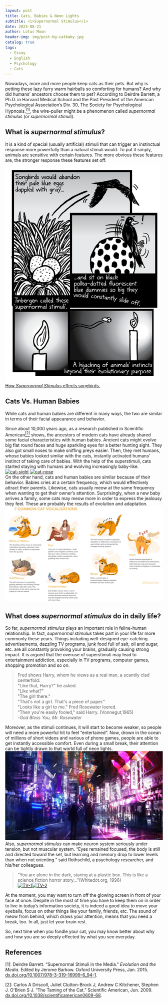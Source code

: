 ```yaml
---
layout: post
title: Cats, Babies & Neon Lights
subtitle: <i>Supernormal Stimulus</i>
date: 2023-08-21
author: Lotus Moon
header-img: img/post-bg-catbaby.jpg
catalog: true
tags:
  - Essay
  - English
  - Psychology
  - Cats
---
```


Nowadays, more and more people keep cats as their pets. But why is petting these lazy furry warm hairballs so comforting for humans? And why did humans’ ancestors choose them to pet? According to Deirdre Barrett, a Ph.D. in Harvard Medical School and the Past President of the American Psychological Association’s Div. 30, The Society for Psychological Hypnosis.<a href="#ref[1]"><sup>[1]</sup></a>, the wire-puller might be a phenomenon called *supernormal stimulus* (or *supernormal stimuli*).

## What is *supernormal stimulus*?

It is a kind of special (usually artificial) stimuli that can trigger an instinctual response more powerfully than a natural stimuli would. To put it simply, animals are sensitive with certain features. The more obvious these features are, the stronger response these features set off.  
<a href="https://ibb.co/XxXL5K2"><img src="/img/inPost/SS/supernormal-9.png" alt="supernormal-9" border="0"><span class="img-caption text-muted">How <i>Supernormal Stimulus</i> effects songbirds.</span></a>

## Cats Vs. Human Babies

While cats and human babies are different in many ways, the two are similar in terms of their facial appearance and behavior.

Since about 10,000 years ago, as a research published in Scientific American<a href="#ref[2]"><sup>[2]</sup></a> shows, the ancestors of modern cats have already shared some facial characteristics with human babies. Ancient cats might evolve big flat round faces and huge sparkling eyes for a better hunting sight. They also got small noses to make sniffing preys easier. Then, they met humans, whose babies looked similar with the cats, instantly activated humans’ instinct of taking care of babies. With the help of the superstimuli, cats started staying with humans and evolving increasingly baby-like.  
<a href="https://ibb.co/Q8VwJdt"><img src="https://i.ibb.co/vsWncYR/cat-sight.jpg" alt="cat-sight" border="0" style="display:inline"></a>
<a href="https://ibb.co/Nsstxz7"><img src="https://i.ibb.co/c11kJdx/cat-nose.jpg" alt="cat-nose" border="0" style="display:inline"></a>  
On the other hand, cats and human babies are similar because of their behavior. Babies cries at a certain frequency, which would effectively attract their parents. Likewise, cats usually meow at the same frequency when wanting to get their owner’s attention. Surprisingly, when a new baby arrives a family, some cats may meow more in order to express the jealousy they feel. These are probably the results of evolution and adaptation.  
<a href="https://ibb.co/dJFTMq7"><img src="/img/inPost/SS/Cat-Vocalizations.jpg" alt="Cat-Vocalizations" border="0" style="display:inline"></a>

## What does *supernormal stimulus* do in daily life?

So far, *supernormal stimulus* plays an important role in feline-human relationship. In fact, *supernormal stimulus* takes part in your life far more commonly these years. Things including well-designed eye-catching advertisements, dazzling TV programs, junk food full of salt, oil and sugar, etc. are all constantly provoking your brains, gradually causing strong impact. It is argued that the overuse of superstimuli may lead to entertainment addiction, especially in TV programs, computer games, shopping promotion and so on.


> Fred shows Harry, whom he views as a real man, a scantily clad centerfold:  
> "Like that, Harry?" he asked.  
> "Like what?"  
> "The girl there."  
> "That's not a girl. That's a piece of paper."  
> "Looks like a girl to me." Fred Rosewater leered.  
> "Then you're easily fooled," said Harry. (Vonnegut,1965)  
> -*God Bless You, Mr. Rosewater*

Moreover, as the stimuli continues, it will start to become weaker, so people will need a more powerful hit to feel “entertained”. Now, drown in the ocean of millions of short videos and various of phone games, people are able to get instantly accessible comfort. Even during a small break, their attention can be tightly drawn to that world full of neon lights.  
<a href="https://ibb.co/Mpd79kB"><img src="/img/inPost/SS/neon-city.jpg" alt="neon-city" border="0" style="display:inline"></a>  
Also, *supernormal stimulus* can make neuron system seriously under tension, but not muscular system. “Eyes remained focused, the body is still and directed toward the set, but learning and memory drop to lower levels than when not orienting.” said Rothschild, a psychology researcher, and his/her colleagues.

>“You are alone in the dark, staring at a plastic box. This is like a science fiction horror story...”(Whitedot.org, 1996)  
<a href="https://ibb.co/dJ6fRJQ"><img src="https://i.ibb.co/1JK0kJ9/TV-1.jpg" alt="TV-1" border="0" style="display:inline"></a><a href="https://ibb.co/8rGYz2P"><img src="https://i.ibb.co/pfNhWZ4/TV-2.jpg" alt="TV-2" border="0" style="display:inline"></a>

At the moment, you may want to turn off the glowing screen in front of your face at once. Despite in the most of time you have to keep them on in order to live in today’s information society, it is indeed a good idea to move your eyeballs, focus on other things like your family, friends, etc. The sound of meow from behind, which draws your attention, means that you need a break, too. In all, just let your brain rest.

So, next time when you fondle your cat, you may know better about why and how you are so deeply effected by what you see everyday.

## References

<p class="text-muted" id="ref[1]">[1]: Deirdre Barrett. “Supernormal Stimuli in the Media.” <i>Evolution and the Media</i>. Edited by Jerome Barkow. Oxford University Press, Jan. 2015. <a href="http://dx.doi.org/10.1007/978-3-319-16999-6_94-1" target="_blank" alt="DOI-1">dx.doi.org/10.1007/978-3-319-16999-6_94-1</a>.</p>
<p class="text-muted" id="ref[2]">[2]: Carlos A Driscoll, Juliet Clutton-Brock J, Andrew C Kitchener, Stephen J. O'Brien S J. “The Taming of the Cat.” Scientific American, Jun. 2009. <a href="http://dx.doi.org/10.1038/scientificamerican0609-68" target="_blank" alt="DOI-2">dx.doi.org/10.1038/scientificamerican0609-68</a>.</p>